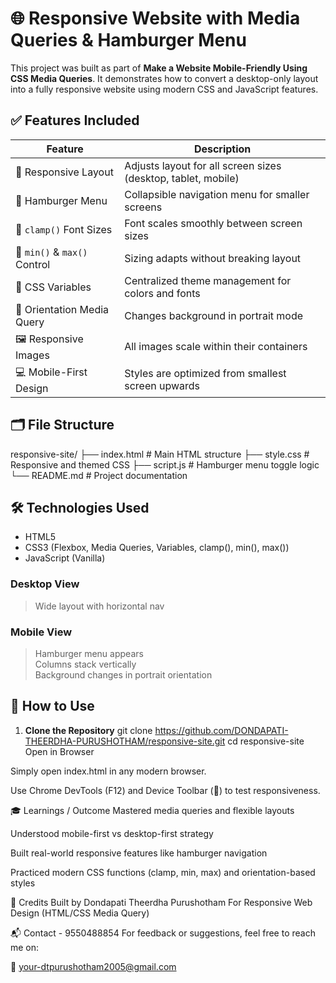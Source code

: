 # 🌐 Responsive Website with Media Queries & Hamburger Menu

This project was built as part of **Make a Website Mobile-Friendly Using CSS Media Queries**. It demonstrates how to convert a desktop-only layout into a fully responsive website using modern CSS and JavaScript features.

## ✅ Features Included

| Feature | Description |
|--------|-------------|
| 📱 Responsive Layout | Adjusts layout for all screen sizes (desktop, tablet, mobile) |
| 🍔 Hamburger Menu | Collapsible navigation menu for smaller screens |
| 📏 `clamp()` Font Sizes | Font scales smoothly between screen sizes |
| 📐 `min()` & `max()` Control | Sizing adapts without breaking layout |
| 🎨 CSS Variables | Centralized theme management for colors and fonts |
| 🧭 Orientation Media Query | Changes background in portrait mode |
| 🖼️ Responsive Images | All images scale within their containers |
| 💻 Mobile-First Design | Styles are optimized from smallest screen upwards |

## 🗂️ File Structure

responsive-site/
├── index.html # Main HTML structure
├── style.css # Responsive and themed CSS
├── script.js # Hamburger menu toggle logic
└── README.md # Project documentation

## 🛠 Technologies Used

- HTML5
- CSS3 (Flexbox, Media Queries, Variables, clamp(), min(), max())
- JavaScript (Vanilla)
  
### Desktop View
> Wide layout with horizontal nav

### Mobile View
> Hamburger menu appears  
> Columns stack vertically  
> Background changes in portrait orientation

## 🚀 How to Use

1. **Clone the Repository**
   git clone https://github.com/DONDAPATI-THEERDHA-PURUSHOTHAM/responsive-site.git
   cd responsive-site
Open in Browser

Simply open index.html in any modern browser.

Use Chrome DevTools (F12) and Device Toolbar (📱) to test responsiveness.

🎓 Learnings / Outcome
Mastered media queries and flexible layouts

Understood mobile-first vs desktop-first strategy

Built real-world responsive features like hamburger navigation

Practiced modern CSS functions (clamp, min, max) and orientation-based styles

🤝 Credits
Built by Dondapati Theerdha Purushotham
For  Responsive Web Design (HTML/CSS Media Query)

📬 Contact - 9550488854
For feedback or suggestions, feel free to reach me on:

📧 your-dtpurushotham2005@gmail.com
